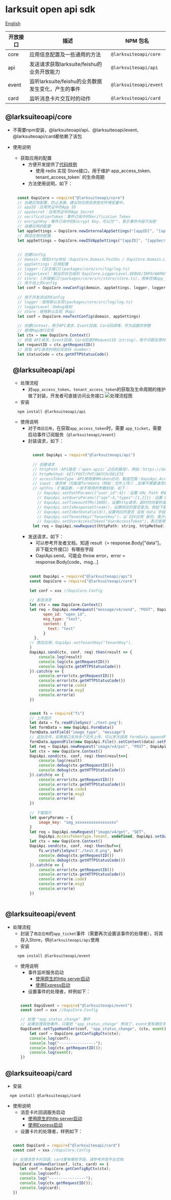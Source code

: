 # larksuit open api sdk
[English](README.md)

| 开放接口    | 描述 | NPM 包名      |
|--------------|--------------|-------------------|
|  core    | 应用信息配置及一些通用的方法  |  `@larksuiteoapi/core`     |
|  api     | 发送请求获取larksuite/feishu的业务开放能力  |  `@larksuiteoapi/api`      |
|  event   | 监听larksuite/feishu的业务数据发生变化，产生的事件  |  `@larksuiteoapi/event`      |
|  card    | 监听消息卡片交互时的动作  |  `@larksuiteoapi/card`   |

## @larksuiteoapi/core

- 不需要npm安装，@larksuiteoapi/api、@larksuiteoapi/event、@larksuiteoapi/card都依赖了该包

- 使用说明
    - 获取应用的配置
        - 方便开发提供了[代码样例](packages/sample/src/config/config.ts)
            - 使用 redis 实现 Store接口，用于维护 app_access_token`、`tenant_access_token` 的生命周期
        - 方法使用说明，如下：
    ```javascript
      
      const OapiCore = require("@larksuiteoapi/core")
      // 创建应用配置，防止泄漏，建议将应用信息放在环境变量中。
      // appID：应用凭证中的App ID
      // appSecret：应用凭证中的App Secret
      // verificationToken：事件订阅中的Verification Token
      // encryptKey：事件订阅中的Encrypt Key，可以为""，表示事件内容不加密
      // 自建应用的配置
      let appSettings = OapiCore.newInternalAppSettings("[appID]", "[appSecret]", "[verificationToken]", "[encryptKey]")
      // 商店应用的配置
      let appSettings = OapiCore.newISVAppSettings("[appID]", "[appSecret]", "[verificationToken]", "[encryptKey]")
      
      
      // 创建Config
      // domain：域名http地址：OapiCore.Domain.FeiShu / OapiCore.Domain.Lark
      // appSettings：应用配置
      // logger：[日志接口](packages/core/src/log/log.ts)
      // loggerLevel：输出的日志级别 OapiCore.LoggerLevel.DEBUG/INFO/WARN/ERROR (packages/core/src/log/log.ts)
      // store: [存储接口](packages/core/src/store/store.ts)，用来存储app_ticket/app_access_token/tenant_access_token
      // 用于线上的config
      let conf = OapiCore.newConfig(domain, appSettings, logger, loggerLevel, store)    
      
      // 用于开发测试的Config
      // logger：使用默认实现(packages/core/src/log/log.ts)
      // loggerLevel：Debug级别
      // store：使用默认实现（Map）
      let conf = OapiCore.newTestConfig(domain, appSettings)
      
      // 创建Context，用于API请求、Event回调、Card回调等，作为函数的参数
      // 使用Map进行实现
      let ctx = new OapiCore.Context()
      // 获取 API请求、Event回调、Card回调的RequestID（string），用于问题反馈时，开放平台查询相关日志，可以快速的定位问题
      let requestID = ctx.getRequestID()
      // 获取 API请求的响应状态码（number）
      let statusCode = ctx.getHTTPStatusCode()
    ```
  
  ## @larksuiteoapi/api
  
  - 处理流程
    - 对`app_access_token`、`tenant_access_token`的获取及生命周期的维护做了封装，开发者可直接访问业务接口
    ![处理流程图](api_process.png)
  - 安装
  ```shell script
    npm install @larksuiteoapi/api
  ``` 
  - 使用说明
    - 对于`商店应用`，在获取`app_access_token`时，需要 `app_ticket`，需要启动事件订阅服务（`@larksuiteoapi/event`）
    - 封装请求，如下：
      ```javascript
      
        const OapiApi = require("@larksuiteoapi/api")
        
        // 创建请求
        // httpPath：API路径（`open-apis/`之后的路径），例如：https://domain/open-apis/authen/v1/user_info，则 httpPath："authen/v1/user_info"
        // httpMethod: GET/POST/PUT/BATCH/DELETE
        // accessTokenType：API使用哪种token访问，取值范围：OapiApi.AccessTokenType.App/Tenant/User，例如：OapiApi.AccessTokenType.Tenant
        // input：请求体（可能是formdata（例如：文件上传））,如果不需要请求体（例如一些GET请求），则传：undefined
        // optFns：扩展函数，一些不常用的参数封装，如下：
          // OapiApi.setPathParams({"user_id":4})：设置 URL Path 参数（有:前缀）值，当 httpPath="user/:user_id" 时
          // OapiApi.setQueryParams({"age":4,"types":[1,2]})：设置 URL qeury，会在url追加?age=4&types=1&types=2
          // OapiApi.setTimeoutOfMs(1000)，设置http请求，超时时间毫秒值
          // OapiApi.setIsResponseStream()，设置响应的是否是流，例如下载文件，这时：output值是Buffer类型
          // OapiApi.setIsNotDataField(),设置响应的是否 没有`data`字段，业务接口都是有`data`字段，所以不需要设置
          // OapiApi.setTenantKey("TenantKey")，以`ISV应用`身份，表示使用`tenant_access_token`访问API，需要设置
          // OapiApi.setUserAccessToken("UserAccessToken")，表示使用`user_access_token`访问API，需要设置
        let req = OapiApi.newRequest(httpPath: string, httpMethod: string, accessTokenType: AccessTokenType, input: any, ...optFns: OptFn[]))
      
      ```
    - 发送请求，如下：
        - 可以参考开发者文档，知道 result（= response.Body["data"]，非下载文件接口）有哪些字段
        - OapiApi.send，可能会 throw error，error = response.Body[code，msg…]
    ```javascript
        
        const OapiApi = require("@larksuiteoapi/api")
        const OapiCore = require("@larksuiteoapi/core")
       
        let conf = xxx //OapiCore.Config
        
        // 发送消息
        let ctx = new OapiCore.Context()
        let req = OapiApi.newRequest("message/v4/send", "POST", OapiApi.AccessTokenType.Tenant, {
              open_id: "open_id",
              msg_type: "text",
              content: {
                text: "test"
              }
          }, 
        // 商店应用，OapiApi.setTenantKey("TenantKey"),
        )
        OapiApi.send(ctx, conf, req).then(result => {
            console.log(result)
            console.log(ctx.getRequestID())
            console.log(ctx.getHTTPStatusCode())
        }).catch(e => {
            console.error(ctx.getRequestID())
            console.error(ctx.getHTTPStatusCode())
            console.error(e.code)
            console.error(e.msg)
            console.error(e)
        })
    
    
        const fs = require("fs")
        // 上传图片
        let data = fs.readFileSync('./test.png');
        let formData = new OapiApi.FormData()
        formData.setField("image_type", "message")
        // 追加文件，如果接口支持多个文件上传，可以多次调用 formData.appendFile
        formData.appendFile(new OapiApi.File().setContent(data).setFieldName("image").setType("image/jpeg"))
        let req = OapiApi.newRequest("image/v4/put", "POST", OapiApi.AccessTokenType.Tenant, formData)
        let ctx = new OapiCore.Context()
        OapiApi.send(ctx, conf, req).then(result=>{
            console.log(result)
            console.debug(ctx.getRequestID())
            console.debug(ctx.getHTTPStatusCode())
        }).catch(e => {
            console.error(ctx.getRequestID())
            console.error(ctx.getHTTPStatusCode())
            console.error(e.code)
            console.error(e.msg)
            console.error(e)
        })
        
        // 下载图片
        let queryParams = {
            image_key: "img_xxxxxxxxxxxxxxxxxx"
        }
        let req = OapiApi.newRequest("image/v4/get", "GET",
            OapiApi.AccessTokenType.Tenant, undefined, OapiApi.setQueryParams(queryParams), OapiApi.setIsResponseStream())
        let ctx = new OapiCore.Context()
        OapiApi.send(ctx, conf, req).then(buf=>{
            fs.writeFileSync("./test.0.png", buf)
            console.debug(ctx.getRequestID())
            console.debug(ctx.getHTTPStatusCode())
        }).catch(e => {
            console.error(ctx.getRequestID())
            console.error(ctx.getHTTPStatusCode())
            console.error(e.code)
            console.error(e.msg)
            console.error(e)
        })
        
    ```
## @larksuiteoapi/event

- 处理流程
    - 封装了`商店应用`的`app_ticket`事件（需要再次设置该事件的处理者），将其存入Store，供`@larksuiteoapi/api`使用
  - 安装
  ```shell script
    npm install @larksuiteoapi/event
  ```
  - 使用说明
    - 事件监听服务启动
        - [使用原生的http server启动](packages/sample/src/event/httpServer.js)  
        - [使用Express启动](packages/sample/src/event/express.js)
    - 设置事件的处理者，样例如下：
    ```javascript
    
    const OapiEvent = require("@larksuiteoapi/event")
    const conf = xxx //OapiCore.Config
    
    // 处理 "app_status_change" 事件
    // 如果处理其他事件，只需把 "app_status_change" 修改了，event里有哪些字段，请参考开放平台文档
    OapiEvent.setTypeHandler(conf, "app_status_change", (ctx, event) => {
        let conf = OapiCore.getConfigByCtx(ctx);
        console.log(conf);
        console.log("----------------");
        console.log(ctx.getRequestID());
        console.log(event);
    })
    
    ```
    
## @larksuiteoapi/card

  - 安装
  ```shell script
    npm install @larksuiteoapi/card
  ```
  - 使用说明
    - 消息卡片回调服务启动
        - [使用原生的http server启动](packages/sample/src/card/httpServer.js)  
        - [使用Express启动](packages/sample/src/card/express.js)
    - 设置卡片的处理者，样例如下：
    ```javascript
    
    const OapiCard = require("@larksuiteoapi/card")
    const conf = xxx //OapiCore.Config
    
    // 处理消息卡片回调，card里有哪些字段，请参考开放平台文档
    OapiCard.setHandler(conf, (ctx, card) => {
       let conf = OapiCore.getConfigByCtx(ctx);
       console.log(conf);
       console.log("----------------");
       console.log(ctx.getRequestID());
       console.log(card);
    })
        
    ```
    
    
